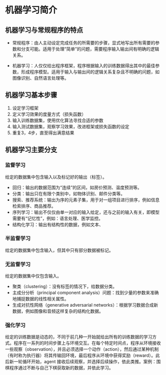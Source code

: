 # 机器学习简介

## 机器学习与常规程序的特点

+ 常规程序：由人主动设定完成任务的所需要的步骤，显式地写出所有需要的参数和分支可能。适用于处理“简单”的问题，需要程序输入输出间有明确的逻辑关系。

+ 机器学习：人仅仅给出程序框架，程序根据输入的训练数据得出其中的最佳参数，形成程序模型。适用于输入与输出间的逻辑关系复杂且不明确的问题，如图像识别、自然语言处理等。

## 机器学习基本步骤

1. 设定学习框架
2. 定义学习效果的度量方式（损失函数）
3. 输入训练数据集，使用优化算法寻找合适的参数
4. 输入测试数据集，观察学习效果，改进框架或损失函数的设定
5. 重复3，4步，直至得出满意结果

## 机器学习主要分支

### 监督学习

给定的数据集中包含输入以及标记好的输出（标签）。

+ 回归：输出的数据范围为“连续”的区间，如房价预测、温度预测等。
+ 分类：输出只在有限个类别中，如物体识别、邮件分类等。
+ 搜索、推荐系统：输出为序的元素⼦集，用于对⼀组项⽬进⾏排序，例如信息检索排序、商品推荐。
+ 序列学习：输出不仅仅由单一对应的输入给定，还与之前的输入有关，即模型需要有“记忆性”，例如：语言处理、医学监控。
+ 结构化学习：输出有结构性的数据，例如文本、

### 半监督学习

给定的数据集中包含输入，但其中只有部分数据被标记。

### 无监督学习

给定的数据集中仅包含输入。

+ 聚类（clustering）：没有标签的情况下，给数据分类。
+ 主成分分析（principal component analysis）问题：找到少量的参数来准确地捕捉数据的线性相关属性。
+ ⽣成对抗性⽹络（generative adversarial networks）：根据学习数据合成新数据，例如图像和⾳频这样复杂的结构化数据。

### 强化学习

给定的训练数据是动态的，不同于前几种一开始就给出所有的训练数据的学习方式。程序在⼀系列的时间步骤上与环境交互。在每个特定时间点，程序从环境接收⼀些观察（observation），并且必须选择⼀个动作（action），然后通过某种机制（有时称为执⾏器）将其传输回环境，最后程序从环境中获得奖励（reward）。此后新⼀轮循环开始，agent 接收后续观察，并选择后续操作，依此类推。案例：围棋程序通过不断与自己下棋获取新的数据，并依此学习。